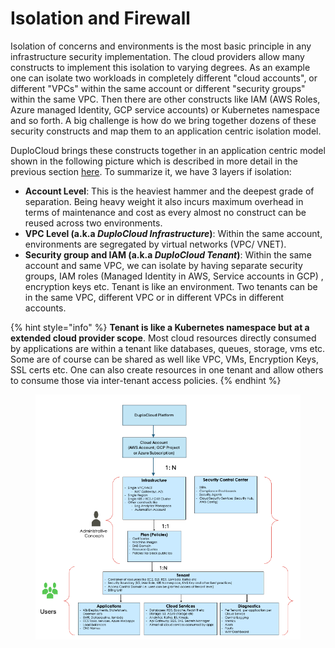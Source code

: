 # Isolation and Firewall

Isolation of concerns and environments is the most basic principle in any infrastructure security implementation. The cloud providers allow many constructs to implement this isolation to varying degrees. As an example one can isolate two workloads in completely different "cloud accounts", or different "VPCs" within the same account or different "security groups" within the same VPC. Then there are other constructs like IAM (AWS Roles, Azure managed Identity, GCP service accounts) or Kubernetes namespace and so forth. A big challenge is how do we bring together dozens of these security constructs and map them to an application centric isolation model.&#x20;

DuploCloud brings these constructs together in an application centric model shown in the following picture which is described in more detail in the previous section [here](../../getting-started/application-focussed-interface/). To summarize it, we have 3 layers if isolation:

* **Account Level**: This is the heaviest hammer and the deepest grade of separation. Being heavy weight it also incurs maximum overhead in terms of maintenance and cost as every almost no construct can be reused across two environments.&#x20;
* **VPC Level (a.k.a **_**DuploCloud Infrastructure**_**)**: Within the same account, environments are segregated by virtual networks (VPC/ VNET).
* **Security group and IAM (a.k.a **_**DuploCloud Tenant**_**)**: Within the same account and same VPC, we can isolate by having separate security groups, IAM roles (Managed Identity in AWS, Service accounts in GCP) , encryption keys etc. Tenant is like an environment. Two tenants can be in the same VPC, different VPC or in different VPCs in different accounts.

{% hint style="info" %}
**Tenant is like a Kubernetes namespace but at a extended cloud provider scope**. Most cloud resources directly consumed by applications are within a tenant like databases, queues, storage, vms etc. Some are of course can be shared as well like VPC, VMs, Encryption Keys, SSL certs etc. One can also create resources in one tenant and allow others to consume those via inter-tenant access policies.  &#x20;
{% endhint %}

<figure><img src="../../.gitbook/assets/image (2).png" alt=""><figcaption></figcaption></figure>

&#x20; &#x20;
